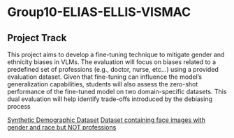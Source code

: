 # Group10-ELIAS-ELLIS-VISMAC

## Project Track
This project aims to develop a fine-tuning technique to mitigate gender and ethnicity biases in VLMs. The evaluation will focus on biases related to a predefined set of professions (e.g., doctor, nurse, etc…) using a provided evaluation dataset. Given that fine-tuning can influence the model’s generalization capabilities, students will also assess the zero-shot performance of the fine-tuned model on two domain-specific datasets. This dual evaluation will help identify trade-offs introduced by the debiasing process

[Synthetic Demographic Dataset](https://www.kaggle.com/datasets/anthonytherrien/synthetic-population-demographics-dataset?resource=download)
[Dataset containing face images with gender and race but NOT professions](https://huggingface.co/datasets/HuggingFaceM4/FairFace)
